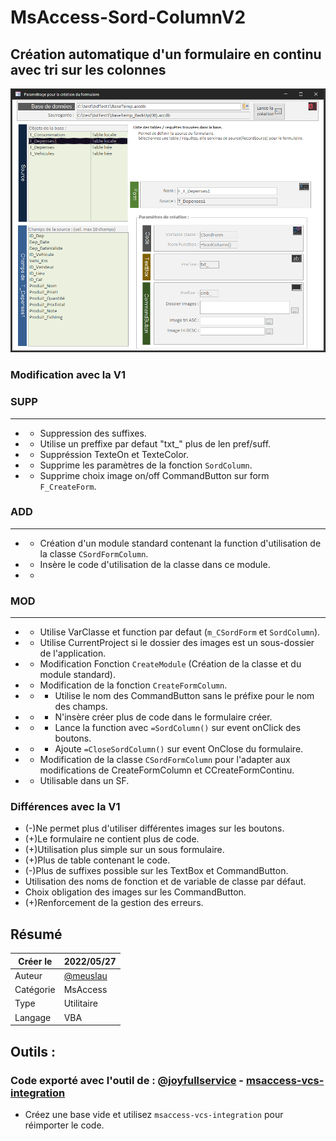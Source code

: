 # MsAccess-Sord-ColumnV2
## Création automatique d'un formulaire en continu avec tri sur les colonnes

![Formulaire de démarrage](Doc/Frm_img1-v2.png)

### Modification avec la V1

### SUPP
-----
- - Suppression des suffixes.
- - Utilise un preffixe par defaut "txt_" plus de len pref/suff.
- - Suppréssion TexteOn et TexteColor.
- - Supprime les paramètres de la fonction `SordColumn`.
- - Supprime choix image on/off CommandButton sur form `F_CreateForm`.
### ADD
----
- - Création d'un module standard contenant la function d'utilisation de la classe `CSordFormColumn`.
- - Insère le code d'utilisation de la classe dans ce module.
- - 
### MOD
----
- - Utilise VarClasse et function par defaut (`m_CSordForm` et `SordColumn`).
- - Utilise CurrentProject si le dossier des images est un sous-dossier de l'application.
- - Modification Fonction `CreateModule` (Création de la classe et du module standard).
- - Modification de la fonction `CreateFormColumn`.
- - - Utilise le nom des CommandButton sans le préfixe pour le nom des champs.
- - - N'insère créer plus de code dans le formulaire créer.
- - - Lance la function avec `=SordColumn()` sur event onClick des boutons.
- - - Ajoute `=CloseSordColumn()` sur event OnClose du formulaire.

- - Modification de la classe `CSordFormColumn` pour l'adapter aux modifications de CreateFormColumn et CCreateFormContinu.

- - Utilisable dans un SF.

### Différences avec la V1

- (-)Ne permet plus d'utiliser différentes images sur les boutons.
- (+)Le formulaire ne contient plus de code.
- (+)Utilisation plus simple sur un sous formulaire.
- (+)Plus de table contenant le code.
- (-)Plus de suffixes possible sur les TextBox et CommandButton.
- Utilisation des noms de fonction et de variable de classe par défaut.
- Choix obligation des images sur les CommandButton.
- (+)Renforcement de la gestion des erreurs.

## Résumé

|   Créer le|   2022/05/27|
| - | - |
|   Auteur| [@meuslau](https://github.com/meuslaur)|
|   Catégorie|   MsAccess|
|   Type|   Utilitaire|
|   Langage|   VBA|

## Outils :

### Code exporté avec l'outil de : [@joyfullservice](https://github.com/joyfullservice) - [msaccess-vcs-integration](https://github.com/joyfullservice/msaccess-vcs-integration)

- Créez une base vide et utilisez `msaccess-vcs-integration` pour réimporter le code.
